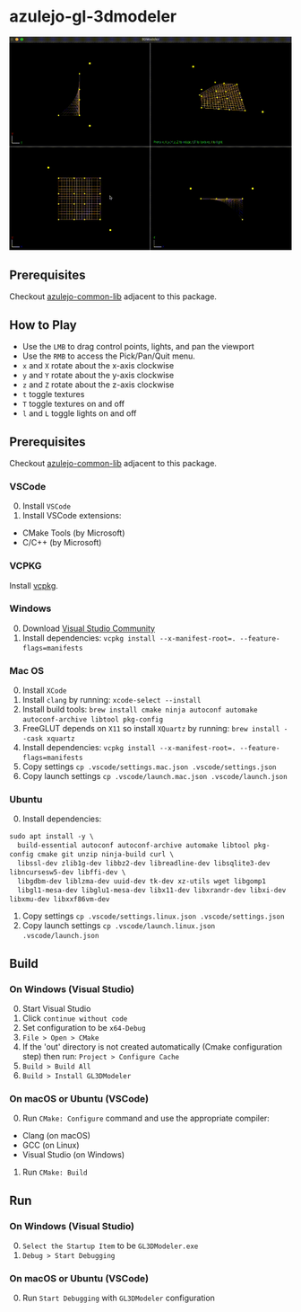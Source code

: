 ﻿# azulejo-gl-3dmodeler

![GL3DModeler.gif](./assets/GL3DModeler.gif)

## Prerequisites

Checkout [azulejo-common-lib](https://github.com/miclomba/azulejo-common-lib) adjacent to this package.

## How to Play

- Use the `LMB` to drag control points, lights, and pan the viewport
- Use the `RMB` to access the Pick/Pan/Quit menu.
- `x` and `X` rotate about the x-axis clockwise
- `y` and `Y` rotate about the y-axis clockwise
- `z` and `Z` rotate about the z-axis clockwise
- `t` toggle textures
- `T` toggle textures on and off
- `l` and `L` toggle lights on and off

## Prerequisites

Checkout [azulejo-common-lib](https://github.com/miclomba/azulejo-common-lib) adjacent to this package.

### VSCode

0. Install `VSCode`
1. Install VSCode extensions:

- CMake Tools (by Microsoft)
- C/C++ (by Microsoft)

### VCPKG

Install [vcpkg](https://github.com/microsoft/vcpkg).

### Windows

0. Download [Visual Studio Community](https://visualstudio.microsoft.com/vs/community/)
1. Install dependencies: `vcpkg install --x-manifest-root=. --feature-flags=manifests`

### Mac OS

0. Install `XCode`
1. Install `clang` by running: `xcode-select --install`
2. Install build tools: `brew install cmake ninja autoconf automake autoconf-archive libtool pkg-config`
3. FreeGLUT depends on `X11` so install `XQuartz` by running: `brew install --cask xquartz`
4. Install dependencies: `vcpkg install --x-manifest-root=. --feature-flags=manifests`
5. Copy settings `cp .vscode/settings.mac.json .vscode/settings.json`
6. Copy launch settings `cp .vscode/launch.mac.json .vscode/launch.json`

### Ubuntu

0. Install dependencies:

```
sudo apt install -y \
  build-essential autoconf autoconf-archive automake libtool pkg-config cmake git unzip ninja-build curl \
  libssl-dev zlib1g-dev libbz2-dev libreadline-dev libsqlite3-dev libncursesw5-dev libffi-dev \
  libgdbm-dev liblzma-dev uuid-dev tk-dev xz-utils wget libgomp1
  libgl1-mesa-dev libglu1-mesa-dev libx11-dev libxrandr-dev libxi-dev libxmu-dev libxxf86vm-dev
```

1. Copy settings `cp .vscode/settings.linux.json .vscode/settings.json`
2. Copy launch settings `cp .vscode/launch.linux.json .vscode/launch.json`

## Build

### On Windows (Visual Studio)

0. Start Visual Studio
1. Click `continue without code`
2. Set configuration to be `x64-Debug`
3. `File > Open > CMake`
4. If the 'out' directory is not created automatically (Cmake configuration step) then run: `Project > Configure Cache`
5. `Build > Build All`
6. `Build > Install GL3DModeler`

### On macOS or Ubuntu (VSCode)

0. Run `CMake: Configure` command and use the appropriate compiler:

- Clang (on macOS)
- GCC (on Linux)
- Visual Studio (on Windows)

1. Run `CMake: Build`

## Run

### On Windows (Visual Studio)

0. `Select the Startup Item` to be `GL3DModeler.exe`
1. `Debug > Start Debugging`

### On macOS or Ubuntu (VSCode)

0. Run `Start Debugging` with `GL3DModeler` configuration
